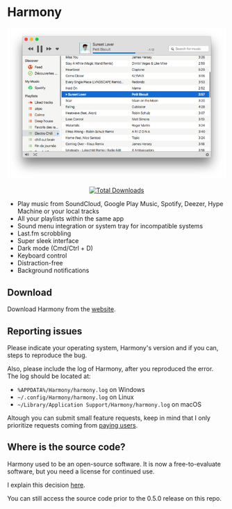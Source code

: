 # Harmony

<p align="center">
<img src="screenshot.png" alt="Harmony Screenshot"/>
</p>

<p align="center">
<a href="https://github.com/vincelwt/harmony/releases/latest"><img src="https://img.shields.io/github/downloads/vincelwt/harmony/total.svg?maxAge=2592000" alt="Total Downloads" /></a>
</p>

* Play music from SoundCloud, Google Play Music, Spotify, Deezer, Hype Machine or your local tracks
* All your playlists within the same app
* Sound menu integration or system tray for incompatible systems
* Last.fm scrobbling
* Super sleek interface
* Dark mode (Cmd/Ctrl + D)
* Keyboard control
* Distraction-free
* Background notifications

## Download

Download Harmony from the [website](https://getharmony.xyz/download).

## Reporting issues

Please indicate your operating system, Harmony's version and if you can, steps to reproduce the bug.

Also, please include the log of Harmony, after you reproduced the error. The log should be located at:

- `%APPDATA%/Harmony/harmony.log` on Windows
- `~/.config/Harmony/harmony.log` on Linux
- `~/Library/Application Support/Harmony/harmony.log` on macOS
 

Altough you can submit small feature requests, keep in mind that I only prioritize requests coming from [paying users](https://getharmony.xyz/buy).

## Where is the source code?

Harmony used to be an open-source software. It is now a free-to-evaluate software, but you need a license for continued use.

I explain this decision [here](https://getharmony.xyz/buy).

You can still access the source code prior to the 0.5.0 release on this repo.
